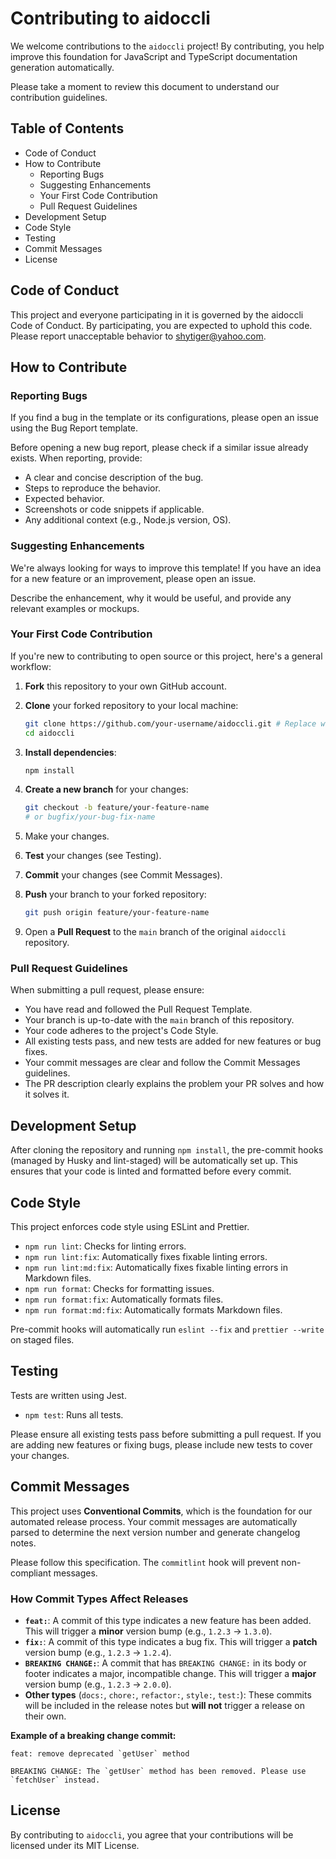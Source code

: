 # Contributing to aidoccli

We welcome contributions to the `aidoccli` project! By contributing, you help improve this foundation for JavaScript and TypeScript documentation generation automatically.

Please take a moment to review this document to understand our contribution guidelines.

## Table of Contents

- Code of Conduct
- How to Contribute
  - Reporting Bugs
  - Suggesting Enhancements
  - Your First Code Contribution
  - Pull Request Guidelines
- Development Setup
- Code Style
- Testing
- Commit Messages
- License

## Code of Conduct

This project and everyone participating in it is governed by the aidoccli Code of Conduct. By participating, you are expected to uphold this code. Please report unacceptable behavior to shytiger@yahoo.com.

## How to Contribute

### Reporting Bugs

If you find a bug in the template or its configurations, please open an issue using the Bug Report template.

Before opening a new bug report, please check if a similar issue already exists. When reporting, provide:

- A clear and concise description of the bug.
- Steps to reproduce the behavior.
- Expected behavior.
- Screenshots or code snippets if applicable.
- Any additional context (e.g., Node.js version, OS).

### Suggesting Enhancements

We're always looking for ways to improve this template! If you have an idea for a new feature or an improvement, please open an issue.

Describe the enhancement, why it would be useful, and provide any relevant examples or mockups.

### Your First Code Contribution

If you're new to contributing to open source or this project, here's a general workflow:

1. **Fork** this repository to your own GitHub account.
2. **Clone** your forked repository to your local machine:

   ```bash
   git clone https://github.com/your-username/aidoccli.git # Replace with your username
   cd aidoccli
   ```

3. **Install dependencies**:

   ```bash
   npm install
   ```

4. **Create a new branch** for your changes:

   ```bash
   git checkout -b feature/your-feature-name
   # or bugfix/your-bug-fix-name
   ```

5. Make your changes.
6. **Test** your changes (see Testing).
7. **Commit** your changes (see Commit Messages).
8. **Push** your branch to your forked repository:

   ```bash
   git push origin feature/your-feature-name
   ```

9. Open a **Pull Request** to the `main` branch of the original `aidoccli` repository.

### Pull Request Guidelines

When submitting a pull request, please ensure:

- You have read and followed the Pull Request Template.
- Your branch is up-to-date with the `main` branch of this repository.
- Your code adheres to the project's Code Style.
- All existing tests pass, and new tests are added for new features or bug fixes.
- Your commit messages are clear and follow the Commit Messages guidelines.
- The PR description clearly explains the problem your PR solves and how it solves it.

## Development Setup

After cloning the repository and running `npm install`, the pre-commit hooks (managed by Husky and lint-staged) will be automatically set up. This ensures that your code is linted and formatted before every commit.

## Code Style

This project enforces code style using ESLint and Prettier.

- `npm run lint`: Checks for linting errors.
- `npm run lint:fix`: Automatically fixes fixable linting errors.
- `npm run lint:md:fix`: Automatically fixes fixable linting errors in Markdown files.
- `npm run format`: Checks for formatting issues.
- `npm run format:fix`: Automatically formats files.
- `npm run format:md:fix`: Automatically formats Markdown files.

Pre-commit hooks will automatically run `eslint --fix` and `prettier --write` on staged files.

## Testing

Tests are written using Jest.

- `npm test`: Runs all tests.

Please ensure all existing tests pass before submitting a pull request. If you are adding new features or fixing bugs, please include new tests to cover your changes.

## Commit Messages

This project uses **Conventional Commits**, which is the foundation for our automated release process. Your commit messages are automatically parsed to determine the next version number and generate changelog notes.

Please follow this specification. The `commitlint` hook will prevent non-compliant messages.

### How Commit Types Affect Releases

- **`feat:`**: A commit of this type indicates a new feature has been added. This will trigger a **minor** version bump (e.g., `1.2.3` -> `1.3.0`).
- **`fix:`**: A commit of this type indicates a bug fix. This will trigger a **patch** version bump (e.g., `1.2.3` -> `1.2.4`).
- **`BREAKING CHANGE:`**: A commit that has `BREAKING CHANGE:` in its body or footer indicates a major, incompatible change. This will trigger a **major** version bump (e.g., `1.2.3` -> `2.0.0`).
- **Other types** (`docs:`, `chore:`, `refactor:`, `style:`, `test:`): These commits will be included in the release notes but **will not** trigger a release on their own.

**Example of a breaking change commit:**
```
feat: remove deprecated `getUser` method

BREAKING CHANGE: The `getUser` method has been removed. Please use `fetchUser` instead.
```

## License

By contributing to `aidoccli`, you agree that your contributions will be licensed under its MIT License.
